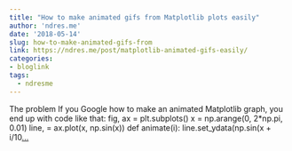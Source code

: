 ```yaml
---
title: "How to make animated gifs from Matplotlib plots easily"
author: 'ndres.me'
date: '2018-05-14'
slug: how-to-make-animated-gifs-from
link: https://ndres.me/post/matplotlib-animated-gifs-easily/
categories:
- bloglink
tags:
  - ndresme
---
```


The problem If you Google how to make an animated Matplotlib graph, you end up with code like that: fig, ax = plt.subplots() x = np.arange(0, 2*np.pi, 0.01) line, = ax.plot(x, np.sin(x)) def animate(i): line.set_ydata(np.sin(x + i/10[... <i class="fas fa-external-link-alt"></i>](https://ndres.me/post/matplotlib-animated-gifs-easily/)

